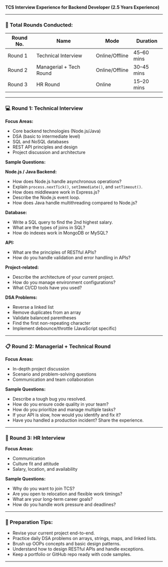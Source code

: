 **TCS Interview Experience for Backend Developer (2.5 Years Experience)**

---

### 📆 Total Rounds Conducted:

| Round No. | Name                    | Mode           | Duration   |
| --------- | ----------------------- | -------------- | ---------- |
| Round 1   | Technical Interview     | Online/Offline | 45–60 mins |
| Round 2   | Managerial + Tech Round | Online/Offline | 30–45 mins |
| Round 3   | HR Round                | Online         | 15–20 mins |

---

### 💻 Round 1: Technical Interview

**Focus Areas:**

* Core backend technologies (Node.js/Java)
* DSA (basic to intermediate level)
* SQL and NoSQL databases
* REST API principles and design
* Project discussion and architecture

**Sample Questions:**

**Node.js / Java Backend:**

* How does Node.js handle asynchronous operations?
* Explain `process.nextTick()`, `setImmediate()`, and `setTimeout()`.
* How does middleware work in Express.js?
* Describe the Node.js event loop.
* How does Java handle multithreading compared to Node.js?

**Database:**

* Write a SQL query to find the 2nd highest salary.
* What are the types of joins in SQL?
* How do indexes work in MongoDB or MySQL?

**API:**

* What are the principles of RESTful APIs?
* How do you handle validation and error handling in APIs?

**Project-related:**

* Describe the architecture of your current project.
* How do you manage environment configurations?
* What CI/CD tools have you used?

**DSA Problems:**

* Reverse a linked list
* Remove duplicates from an array
* Validate balanced parentheses
* Find the first non-repeating character
* Implement debounce/throttle (JavaScript specific)

---

### 📋 Round 2: Managerial + Technical Round

**Focus Areas:**

* In-depth project discussion
* Scenario and problem-solving questions
* Communication and team collaboration

**Sample Questions:**

* Describe a tough bug you resolved.
* How do you ensure code quality in your team?
* How do you prioritize and manage multiple tasks?
* If your API is slow, how would you identify and fix it?
* Have you handled a production incident? Share the experience.

---

### 💬 Round 3: HR Interview

**Focus Areas:**

* Communication
* Culture fit and attitude
* Salary, location, and availability

**Sample Questions:**

* Why do you want to join TCS?
* Are you open to relocation and flexible work timings?
* What are your long-term career goals?
* How do you handle work pressure and deadlines?

---

### 📅 Preparation Tips:

* Revise your current project end-to-end.
* Practice daily DSA problems on arrays, strings, maps, and linked lists.
* Brush up OOPs concepts and basic design patterns.
* Understand how to design RESTful APIs and handle exceptions.
* Keep a portfolio or GitHub repo ready with code samples.

---
